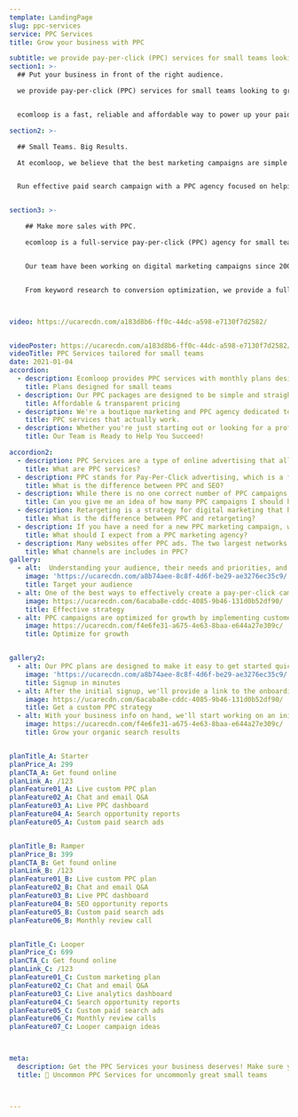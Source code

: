 ```yaml
---
template: LandingPage
slug: ppc-services
service: PPC Services
title: Grow your business with PPC

subtitle: we provide pay-per-click (PPC) services for small teams looking to grow online with paid marketing channels. Our team of experts manage campaigns and drive qualified traffic that converts into sales.
section1: >-
  ## Put your business in front of the right audience.

  we provide pay-per-click (PPC) services for small teams looking to grow online with paid marketing channels. Our team of experts manage campaigns and drive qualified traffic that converts into sales.


  ecomloop is a fast, reliable and affordable way to power up your paid marketing campaigns.

section2: >-

  ## Small Teams. Big Results.

  At ecomloop, we believe that the best marketing campaigns are simple and easy to manage. We take care of everything so you can focus on growing your business online.


  Run effective paid search campaign with a PPC agency focused on helping small teams and startups grow online.


section3: >-

    ## Make more sales with PPC.

    ecomloop is a full-service pay-per-click (PPC) agency for small teams looking to grow online with paid marketing channels. Our mission is to help businesses and organizations of all sizes compete effectively in the digital economy by making it easy, cost effective, and rewarding to use paid advertising campaigns.


    Our team have been working on digital marketing campaigns since 2007 and can help you reach more customers with pay-per-click advertising (PPC).


    From keyword research to conversion optimization, we provide a full range of PPC services for small teams looking to grow online.



video: https://ucarecdn.com/a183d8b6-ff0c-44dc-a598-e7130f7d2582/


videoPoster: https://ucarecdn.com/a183d8b6-ff0c-44dc-a598-e7130f7d2582/
videoTitle: PPC Services tailored for small teams
date: 2021-01-04
accordion:
  - description: Ecomloop provides PPC services with monthly plans designed for small teams at all stages of business. If your business is growing and you want to be able to keep up with your customer demands, we can help. Our service packages offer an adaptable solution to the demand of your business. We offer various service packages to meet your needs. Choose the one that best meets your needs and budget.
    title: Plans designed for small teams
  - description: Our PPC packages are designed to be simple and straightforward. We provide upfront pricing to make it easy and predictable so you know what to expect and can spend more time doing what you do best, rather than trying to understand a complicated pricing structure for top-notch PPC services.
    title: Affordable & transparent pricing
  - description: We're a boutique marketing and PPC agency dedicated to helping small teams businesses thrive online using proven marketing strategies tailored specifically for their industry and location.  Get found by customers on Google, Facebook, Instagram and more.
    title: PPC services that actually work.
  - description: Whether you're just starting out or looking for a professional boost, we have the expertise needed to optimize your pay-per-click campaigns so it's not only getting seen, but converts at a high rate! We provide PPC services with monthly plans designed for small teams at all stages of business.
    title: Our Team is Ready to Help You Succeed!

accordion2:
  - description: PPC Services are a type of online advertising that allows you to bid on the keywords that you want your ad to be displayed for. You can set a maximum bid and the ad will only show up if the bid is higher than the next highest bid.
    title: What are PPC services?
  - description: PPC stands for Pay-Per-Click advertising, which is a form of internet marketing that involves purchasing ads from search engines. Search engines like Bing and Google allow advertisers to purchase text ads that are shown in response to certain keywords. This is a popular form of advertising because the advertiser only pays for the search engine ad when an internet user clicks it. SEO stands for Search Engine Optimization, which is the process of marketing a website to increase the number of visitors to the website by improving ranking in web search engine results. SEO takes a few months of research and implementation, but it is an effective long-term strategy.
    title: What is the difference between PPC and SEO?
  - description: While there is no one correct number of PPC campaigns, there is an optimum number that each business should have running. This number varies based on the circumstance, but it's best to have at least two or three different PPC campaigns running at once. It's also best to have different ads for each campaign as well, as it reflects different audiences.
    title: Can you give me an idea of how many PPC campaigns I should have running for my business?
  - description: Retargeting is a strategy for digital marketing that helps brands to target potential customers who have previously visited their website. It consists of advertising a brand’s products or services on the webpages that a user visits after visiting the brand’s site, based on the browser’s cookies. PPC, or pay-per-click, on the other hand, is a form of advertising that costs the advertiser each time a potential customer clicks on their ad.
    title: What is the difference between PPC and retargeting?
  - description: If you have a need for a new PPC marketing campaign, we have a professional team of experts that can help you get the best results possible. Our team will help you understand how to use this type of marketing, and we will work with you to develop a plan for how to use it and what to expect. We will work to learn about your business and the goals you want to achieve through the campaign. We can help you with everything from preparing for your first ad campaign to choosing the best strategies to use for your business.
    title: What should I expect from a PPC marketing agency?
  - description: Many websites offer PPC ads. The two largest networks in the world, Google Adwords and Facebook, are both natural options. PPC services are a cost-effective advertising option for businesses who are just starting out, or have a small budget. Bing, Snapchat, Tiktok and other rising digital channels offer new PPC opportunities as well.
    title: What channels are includes in PPC?
gallery:
  - alt:  Understanding your audience, their needs and priorities, and how to reach them. Targeting PPC campaigns is an effective strategy for managing costs and maximizing profits. PPC campaigns are a smart investment for businesses that are looking to implement a strategy for long-term success in the digital marketplace. It is essential to stay up to date with the latest trends and insights in the PPC marketing field to stay ahead of the competition.
    image: 'https://ucarecdn.com/a8b74aee-8c8f-4d6f-be29-ae3276ec35c9/'
    title: Target your audience
  - alt: One of the best ways to effectively create a pay-per-click campaign is to make sure that your keywords are relevant to the product you are selling. This will help you get the most out of your campaign and get the maximum amount of clicks.
    image: https://ucarecdn.com/6acaba8e-cddc-4085-9b46-131d0b52df90/
    title: Effective strategy
  - alt: PPC campaigns are optimized for growth by implementing customer-centric strategies, such as A/B testing, to ensure that the most-promising areas are being maximized. It's important to continually monitor the data collected to avoid wasting time and effort on campaigns that aren't performing well.
    image: https://ucarecdn.com/f4e6fe31-a675-4e63-8baa-e644a27e309c/
    title: Optimize for growth


gallery2:
  - alt: Our PPC plans are designed to make it easy to get started quickly. We know you have better things to do we want to make it simple. Review the details of the monthly PPC plans and find the one that best fits your small team at this point. Rest assured knowing you can always change your plan later on. Plans may be cancelled at anytime, though we aim to form long-term client relationships and work together for years!
    image: 'https://ucarecdn.com/a8b74aee-8c8f-4d6f-be29-ae3276ec35c9/'
    title: Signup in minutes
  - alt: After the initial signup, we'll provide a link to the onboarding form to learn more about your business. We'll collect information some simple information about your business including the current status, website address, target market, competitors, and more. You won't need to install any tracking codes or provide any admin access at this point. Don't worry if you don't have everything. You can always submit more information later.
    image: https://ucarecdn.com/6acaba8e-cddc-4085-9b46-131d0b52df90/
    title: Get a custom PPC strategy
  - alt: With your business info on hand, we'll start working on an initial analysis. You'll receive a link to book an initial call to welcome you aboard as a new client and get to hear directly from you.
    image: https://ucarecdn.com/f4e6fe31-a675-4e63-8baa-e644a27e309c/
    title: Grow your organic search results


planTitle_A: Starter
planPrice_A: 299
planCTA_A: Get found online
planLink_A: /123
planFeature01_A: Live custom PPC plan
planFeature02_A: Chat and email Q&A
planFeature03_A: Live PPC dashboard
planFeature04_A: Search opportunity reports
planFeature05_A: Custom paid search ads


planTitle_B: Ramper
planPrice_B: 399
planCTA_B: Get found online
planLink_B: /123
planFeature01_B: Live custom PPC plan
planFeature02_B: Chat and email Q&A
planFeature03_B: Live PPC dashboard
planFeature04_B: SEO opportunity reports
planFeature05_B: Custom paid search ads
planFeature06_B: Monthly review call


planTitle_C: Looper
planPrice_C: 699
planCTA_C: Get found online
planLink_C: /123
planFeature01_C: Custom marketing plan
planFeature02_C: Chat and email Q&A
planFeature03_C: Live analytics dashboard
planFeature04_C: Search opportunity reports
planFeature05_C: Custom paid search ads
planFeature06_C: Monthly review calls
planFeature07_C: Looper campaign ideas



meta:
  description: Get the PPC Services your business deserves! Make sure your business is found online with effect Pay-Pay-Per Click Services for small, uncommon businesses! Stop trying to do it yourself or other ineffective services.
  title: 👾 Uncommon PPC Services for uncommonly great small teams



---
```

